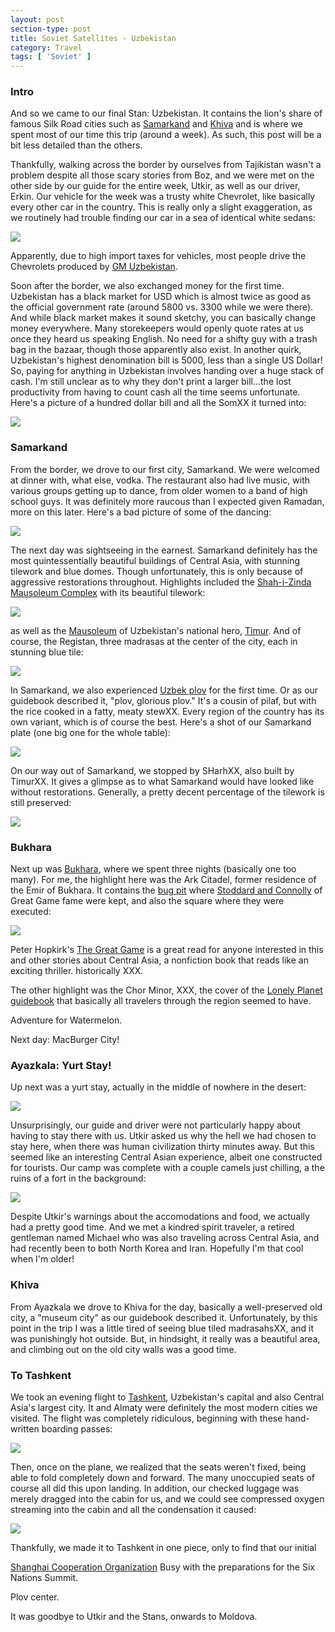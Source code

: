 ```yaml
---
layout: post
section-type: post
title: Soviet Satellites - Uzbekistan
category: Travel
tags: [ 'Soviet' ]
---
```


### Intro

And so we came to our final Stan: Uzbekistan. It contains the lion's share
of famous Silk Road cities such as
[Samarkand](https://en.wikipedia.org/wiki/Samarkand) and
[Khiva](https://en.wikipedia.org/wiki/Khiva)
and is where we spent most of our time this trip (around a week). As such,
this post will be a bit less detailed than the others.

Thankfully, walking across the border by ourselves from Tajikistan
wasn't a problem despite all those scary stories from Boz, and
we were met on the other side by our guide for the entire
week, Utkir, as well as our driver, Erkin. Our vehicle for the week was a
trusty white Chevrolet, like basically every other car in the country.
This is really only a slight exaggeration, as we routinely had trouble finding
our car in a sea of identical white sedans:

![](XX)

Apparently, due to high import taxes for vehicles, most people drive the
Chevrolets produced by
[GM Uzbekistan](https://en.wikipedia.org/wiki/GM_Uzbekistan).

Soon after the border, we also exchanged money for the first time. Uzbekistan
has a black market for USD which is almost twice as good as the official
government rate (around 5800 vs. 3300 while we were there). And while black
market makes it sound sketchy, you can basically change money everywhere.
Many storekeepers would openly quote rates at us once they heard
us speaking English. No need for a shifty guy with a trash bag in the bazaar,
though those apparently also exist. In another quirk, Uzbekistan's highest
denomination bill is 5000, less than a single US Dollar! So, paying for anything
in Uzbekistan involves handing over a huge stack of cash. I'm still unclear
as to why they don't print a larger bill...the lost productivity from having
to count cash all the time seems unfortunate. Here's a picture of a hundred
dollar bill and all the SomXX it turned into:

![](XX)

### Samarkand

From the border, we drove to our first city, Samarkand. We were welcomed at
dinner with, what else, vodka. The restaurant also had live music, with various
groups getting up to dance, from older women to a band of high school guys.
It was definitely more raucous than I expected given Ramadan, more on this later.
Here's a bad picture of some of the dancing:

![](https://dl.dropboxusercontent.com/s/pyycpcegqc8ytue/P6120119.JPG?dl=0)

The next day was sightseeing in the earnest. Samarkand definitely has the
most quintessentially beautiful buildings of Central Asia, with stunning
tilework and blue domes. Though unfortunately, this is only because of
aggressive restorations throughout. Highlights included the
[Shah-i-Zinda Mausoleum Complex](https://en.wikipedia.org/wiki/Shah-i-Zinda)
with its beautiful tilework:

![](XX)

as well as the [Mausoleum](https://en.wikipedia.org/wiki/Gur-e-Amir)
of Uzbekistan's national hero, [Timur](https://en.wikipedia.org/wiki/Timur).
And of course, the Registan, three madrasas at the center of the city,
each in stunning blue tile:

![](XX)

In Samarkand, we also experienced
[Uzbek plov](https://munchies.vice.com/en/recipes/uzbek-plov)
for the first time. Or as our guidebook described it, "plov, glorious plov."
It's a cousin of pilaf, but with the rice cooked in a fatty, meaty stewXX.
Every region of the country has its own variant, which is of course the best.
Here's a shot of our Samarkand plate (one big one for the whole table):

![](XX)

On our way out of Samarkand, we stopped by SHarhXX, also built by TimurXX.
It gives a glimpse as to what Samarkand would have looked like without
restorations. Generally, a pretty decent percentage of the tilework is still
preserved:

![](XX)

### Bukhara

Next up was [Bukhara](XX), where we spent three nights (basically one too
many). For me, the highlight here was the Ark Citadel, former residence
of the Emir of Bukhara. It contains the [bug pit](XX) where
[Stoddard and Connolly](XX) of Great Game fame were kept, and also the
square where they were executed:

![](XX)

Peter Hopkirk's [The Great Game](XX)
is a great read for anyone interested in this and other stories about
Central Asia, a nonfiction book that reads like an exciting thriller. 
historically XXX.

The other highlight was the Chor Minor, XXX, the cover of the
[Lonely Planet guidebook](XX) that basically all travelers through
the region seemed to have. 

Adventure for Watermelon.

Next day: MacBurger City! 

### Ayazkala: Yurt Stay!

Up next was a yurt stay, actually in the middle of nowhere in the desert:

![](XX)

Unsurprisingly, our guide and driver were not particularly happy about
having to stay there with us. Utkir
asked us why the hell we had chosen to stay here, when there was human
civilization thirty minutes away. But this seemed like an interesting Central
Asian experience, albeit one constructed for tourists. Our camp was complete
with a couple camels just chilling, a the ruins of a fort in the background:

![](XX)

Despite Utkir's warnings about the accomodations and food, we actually had
a pretty good time. And we met a kindred spirit
traveler, a retired gentleman named Michael who was also traveling across
Central Asia, and had recently been to both North Korea and Iran.
Hopefully I'm that cool when I'm older!

### Khiva

From Ayazkala we drove to Khiva for the day, basically a well-preserved
old city, a "museum city" as our guidebook described it. Unfortunately, by
this point in the trip I was a little tired of seeing blue tiled madrasahsXX,
and it was punishingly hot outside. But, in hindsight, it really was a beautiful
area, and climbing out on the old city walls was a good time. 

### To Tashkent

We took an evening flight to
[Tashkent](https://en.wikipedia.org/wiki/Tashkent), Uzbekistan's capital
and also Central Asia's largest city. It and Almaty were definitely the most
modern cities we visited. The flight was completely ridiculous, beginning with
these hand-written boarding passes:

![](XX)

Then, once on the plane, we realized that the seats weren't fixed, being
able to fold completely down and forward. The many unoccupied seats of course
all did this upon landing. In addition, our checked luggage was merely dragged
into the cabin for us, and we could see compressed oxygen streaming into the
cabin and all the condensation it caused:

![](XX)

Thankfully, we made it to Tashkent in one piece, only to find that our initial

[Shanghai Cooperation Organization](https://en.wikipedia.org/wiki/Shanghai_Cooperation_Organisation)
Busy with the preparations for the Six Nations Summit. 

Plov center.

It was goodbye to Utkir and the Stans, onwards to Moldova.